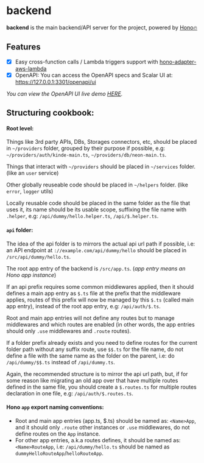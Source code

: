 # backend

**backend** is the main backend/API server for the project, powered by [Hono🔥](https://hono.dev/)

## Features
- [x] Easy cross-function calls / Lambda triggers support with [hono-adapter-aws-lambda](https://github.com/NamesMT/hono-adapter-aws-lambda)
- [x] OpenAPI: You can access the OpenAPI specs and Scalar UI at: https://127.0.0.1:3301/openapi/ui

*You can view the OpenAPI UI live demo [HERE](https://4yjbmxiunrnigwewec4twf4zl40izfde.lambda-url.ap-southeast-1.on.aws/openapi/ui).*

## Structuring cookbook:
#### Root level:
Things like 3rd party APIs, DBs, Storages connectors, etc, should be placed in `~/providers` folder, grouped by their purpose if possible, e.g: `~/providers/auth/kinde-main.ts`, `~/providers/db/neon-main.ts`.

Things that interact with `~/providers` should be placed in `~/services` folder. (like an `user` service)

Other globally reuseable code should be placed in `~/helpers` folder. (like `error`, `logger` utils)

Locally reusable code should be placed in the same folder as the file that uses it, its name should be its usable scope, suffixing the file name with `.helper`, e.g: `/api/dummy/hello.helper.ts`, `/api/$.helper.ts`.

#### `api` folder:
The idea of the api folder is to mirrors the actual api url path if possible, i.e: an API endpoint at `://example.com/api/dummy/hello` should be placed in `/src/api/dummy/hello.ts`.

The root app entry of the backend is `/src/app.ts`. (*app entry means an Hono app instance*)

If an api prefix requires some common middlewares applied, then it should defines a main app entry as `$.ts` file at the prefix that the middleware applies, routes of this prefix will now be managed by this `$.ts` (called main app entry), instead of the root app entry, e.g: `/api/auth/$.ts`.

Root and main app entries will not define any routes but to manage middlewares and which routes are enabled (in other words, the app entries should only `.use` middlewares and `.route` routes).

If a folder prefix already exists and you need to define routes for the current folder path without any suffix route, use `$$.ts` for the file name, do not define a file with the same name as the folder on the parent, i.e: do `/api/dummy/$$.ts` instead of `/api/dummy.ts`.

Again, the recommended structure is to mirror the api url path, but, if for some reason like migrating an old app over that have multiple routes defined in the same file, you should create a `$.routes.ts` for multiple routes declaration in one file, e.g: `/api/auth/$.routes.ts`.

#### Hono `app` export naming conventions:
* Root and main app entries (app.ts, $.ts) should be named as: `<Name>App`, and it should only `.route` other instances or `.use` middlewares, do not define routes on the `App` instance.
* For other app entries, a.k.a routes defines, it should be named as: `<Name>RouteApp`, i.e: `/api/dummy/hello.ts` should be named as `dummyHelloRouteApp`/`helloRouteApp`.
